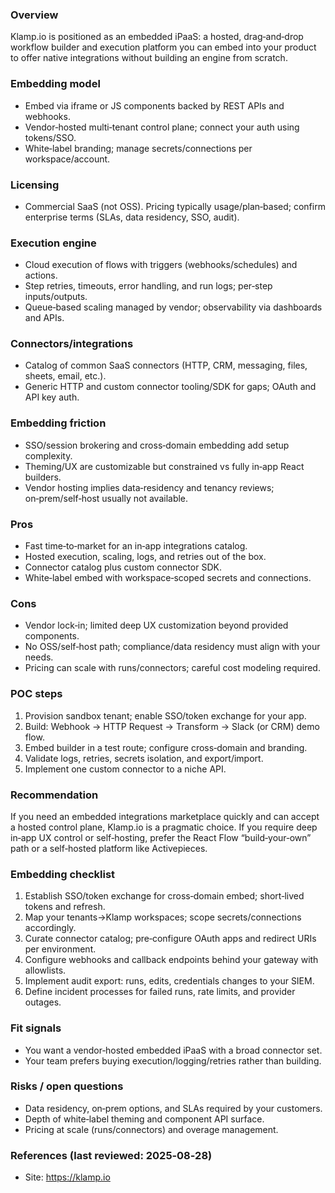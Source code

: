 ### Overview
Klamp.io is positioned as an embedded iPaaS: a hosted, drag‑and‑drop workflow builder and execution platform you can embed into your product to offer native integrations without building an engine from scratch.

### Embedding model
- Embed via iframe or JS components backed by REST APIs and webhooks.
- Vendor‑hosted multi‑tenant control plane; connect your auth using tokens/SSO.
- White‑label branding; manage secrets/connections per workspace/account.

### Licensing
- Commercial SaaS (not OSS). Pricing typically usage/plan‑based; confirm enterprise terms (SLAs, data residency, SSO, audit).

### Execution engine
- Cloud execution of flows with triggers (webhooks/schedules) and actions.
- Step retries, timeouts, error handling, and run logs; per‑step inputs/outputs.
- Queue‑based scaling managed by vendor; observability via dashboards and APIs.

### Connectors/integrations
- Catalog of common SaaS connectors (HTTP, CRM, messaging, files, sheets, email, etc.).
- Generic HTTP and custom connector tooling/SDK for gaps; OAuth and API key auth.

### Embedding friction
- SSO/session brokering and cross‑domain embedding add setup complexity.
- Theming/UX are customizable but constrained vs fully in‑app React builders.
- Vendor hosting implies data‑residency and tenancy reviews; on‑prem/self‑host usually not available.

### Pros
- Fast time‑to‑market for an in‑app integrations catalog.
- Hosted execution, scaling, logs, and retries out of the box.
- Connector catalog plus custom connector SDK.
- White‑label embed with workspace‑scoped secrets and connections.

### Cons
- Vendor lock‑in; limited deep UX customization beyond provided components.
- No OSS/self‑host path; compliance/data residency must align with your needs.
- Pricing can scale with runs/connectors; careful cost modeling required.

### POC steps
1) Provision sandbox tenant; enable SSO/token exchange for your app.
2) Build: Webhook → HTTP Request → Transform → Slack (or CRM) demo flow.
3) Embed builder in a test route; configure cross‑domain and branding.
4) Validate logs, retries, secrets isolation, and export/import.
5) Implement one custom connector to a niche API.

### Recommendation
If you need an embedded integrations marketplace quickly and can accept a hosted control plane, Klamp.io is a pragmatic choice. If you require deep in‑app UX control or self‑hosting, prefer the React Flow “build‑your‑own” path or a self‑hosted platform like Activepieces.

### Embedding checklist
1) Establish SSO/token exchange for cross‑domain embed; short‑lived tokens and refresh.
2) Map your tenants→Klamp workspaces; scope secrets/connections accordingly.
3) Curate connector catalog; pre‑configure OAuth apps and redirect URIs per environment.
4) Configure webhooks and callback endpoints behind your gateway with allowlists.
5) Implement audit export: runs, edits, credentials changes to your SIEM.
6) Define incident processes for failed runs, rate limits, and provider outages.

### Fit signals
- You want a vendor‑hosted embedded iPaaS with a broad connector set.
- Your team prefers buying execution/logging/retries rather than building.

### Risks / open questions
- Data residency, on‑prem options, and SLAs required by your customers.
- Depth of white‑label theming and component API surface.
- Pricing at scale (runs/connectors) and overage management.

### References (last reviewed: 2025‑08‑28)
- Site: https://klamp.io